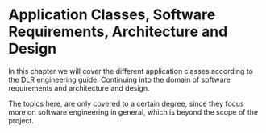 # Application Classes, Software Requirements, Architecture and Design

In this chapter we will cover the different application classes according to the DLR engineering guide. Continuing into the domain of software requirements and architecture and design. 

The topics here, are only covered to a certain degree, since they focus more on software engineering in general, which is beyond the scope of the project. 

